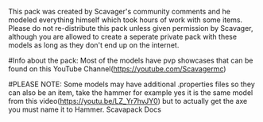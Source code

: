 This pack was created by Scavager's community comments and he modeled everything himself which took hours of work with some items.
Please do not re-distribute this pack unless given permission by Scavager, although you are allowed to create a seperate private pack with these models as long as they don't end up on the internet.

#Info about the pack:
Most of the models have pvp showcases that can be found on this YouTube Channel(https://youtube.com/Scavagermc)

#PLEASE NOTE:
Some models may have additional .properties files so they can also be an item, take the hammer for example yes it is the same model from this video(https://youtu.be/LZ_Yr7hvJY0) but to actually get the axe you must name it to Hammer.
Scavapack Docs
